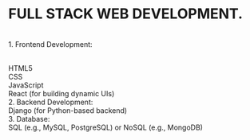 # FULL STACK WEB DEVELOPMENT.
<br>1. Frontend Development:

<br>HTML5
<br>CSS
<br>JavaScript
<br>React (for building dynamic UIs)
<br>2. Backend Development:
<br>Django (for Python-based backend)
<br>3. Database:
<br>SQL (e.g., MySQL, PostgreSQL) or NoSQL (e.g., MongoDB)

